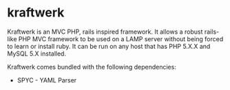 kraftwerk
=========

Kraftwerk is an MVC PHP, rails inspired framework. It allows a robust rails-like PHP MVC framework to 
be used on a LAMP server without being forced to learn or install ruby. It can be run on any host 
that has PHP 5.X.X and MySQL 5.X installed.

Kraftwerk comes bundled with the following dependencies:
+ SPYC - YAML Parser
